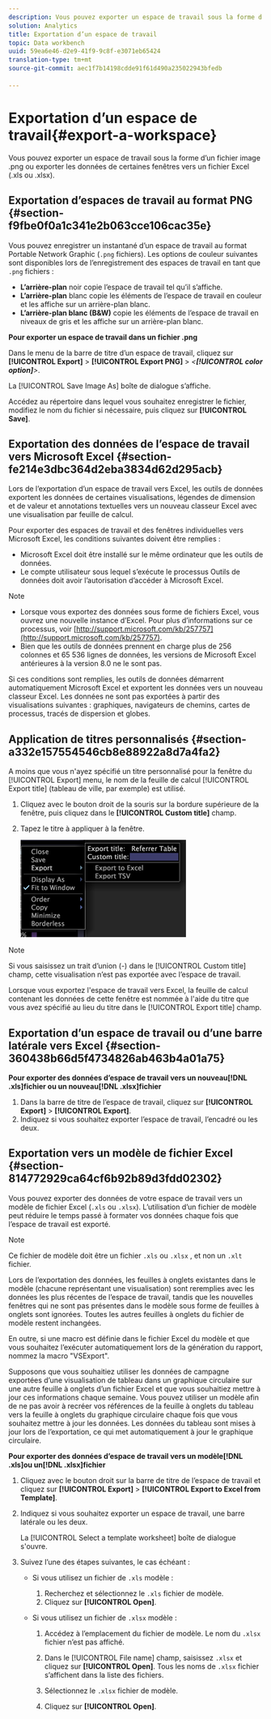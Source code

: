 ```yaml
---
description: Vous pouvez exporter un espace de travail sous la forme d’un fichier image .png ou exporter les données de certaines fenêtres vers un fichier Excel (.xls ou .xlsx).
solution: Analytics
title: Exportation d’un espace de travail
topic: Data workbench
uuid: 59ea6e46-d2e9-41f9-9c8f-e3071eb65424
translation-type: tm+mt
source-git-commit: aec1f7b14198cdde91f61d490a235022943bfedb

---
```



# Exportation d’un espace de travail{#export-a-workspace}

Vous pouvez exporter un espace de travail sous la forme d’un fichier image .png ou exporter les données de certaines fenêtres vers un fichier Excel (.xls ou .xlsx).

## Exportation d’espaces de travail au format PNG {#section-f9fbe0f0a1c341e2b063cce106cac35e}

Vous pouvez enregistrer un instantané d’un espace de travail au format Portable Network Graphic (`.png` fichiers). Les options de couleur suivantes sont disponibles lors de l’enregistrement des espaces de travail en tant que `.png` fichiers :

* **L’arrière-plan** noir copie l’espace de travail tel qu’il s’affiche.
* **L’arrière-plan** blanc copie les éléments de l’espace de travail en couleur et les affiche sur un arrière-plan blanc.
* **L’arrière-plan blanc (B&amp;W)** copie les éléments de l’espace de travail en niveaux de gris et les affiche sur un arrière-plan blanc.

**Pour exporter un espace de travail dans un fichier .png**

Dans le menu de la barre de titre d’un espace de travail, cliquez sur **[!UICONTROL Export]** > **[!UICONTROL Export PNG]** > *&lt;**[!UICONTROL color option]**>*.

La [!UICONTROL Save Image As] boîte de dialogue s’affiche.

Accédez au répertoire dans lequel vous souhaitez enregistrer le fichier, modifiez le nom du fichier si nécessaire, puis cliquez sur **[!UICONTROL Save]**.

## Exportation des données de l’espace de travail vers Microsoft Excel {#section-fe214e3dbc364d2eba3834d62d295acb}

Lors de l’exportation d’un espace de travail vers Excel, les outils de données exportent les données de certaines visualisations, légendes de dimension et de valeur et annotations textuelles vers un nouveau classeur Excel avec une visualisation par feuille de calcul.

Pour exporter des espaces de travail et des fenêtres individuelles vers Microsoft Excel, les conditions suivantes doivent être remplies :

* Microsoft Excel doit être installé sur le même ordinateur que les outils de données.
* Le compte utilisateur sous lequel s’exécute le processus Outils de données doit avoir l’autorisation d’accéder à Microsoft Excel.

>[!NOTE]
>
>* Lorsque vous exportez des données sous forme de fichiers Excel, vous ouvrez une nouvelle instance d’Excel. Pour plus d’informations sur ce processus, voir [http://support.microsoft.com/kb/257757](http://support.microsoft.com/kb/257757).
>* Bien que les outils de données prennent en charge plus de 256 colonnes et 65 536 lignes de données, les versions de Microsoft Excel antérieures à la version 8.0 ne le sont pas.
>



Si ces conditions sont remplies, les outils de données démarrent automatiquement Microsoft Excel et exportent les données vers un nouveau classeur Excel. Les données ne sont pas exportées à partir des visualisations suivantes : graphiques, navigateurs de chemins, cartes de processus, tracés de dispersion et globes.

## Application de titres personnalisés {#section-a332e157554546cb8e88922a8d7a4fa2}

A moins que vous n&#39;ayez spécifié un titre personnalisé pour la fenêtre du [!UICONTROL Export] menu, le nom de la feuille de calcul [!UICONTROL Export title] (tableau de ville, par exemple) est utilisé.

1. Cliquez avec le bouton droit de la souris sur la bordure supérieure de la fenêtre, puis cliquez dans le **[!UICONTROL Custom title]** champ.
1. Tapez le titre à appliquer à la fenêtre.

   ![](assets/mnu_window_TitleBar_Export.png)

>[!NOTE]
>
>Si vous saisissez un trait d’union (-) dans le [!UICONTROL Custom title] champ, cette visualisation n’est pas exportée avec l’espace de travail.

Lorsque vous exportez l&#39;espace de travail vers Excel, la feuille de calcul contenant les données de cette fenêtre est nommée à l&#39;aide du titre que vous avez spécifié au lieu du titre dans le [!UICONTROL Export title] champ.

## Exportation d’un espace de travail ou d’une barre latérale vers Excel {#section-360438b66d5f4734826ab463b4a01a75}

**Pour exporter des données d’espace de travail vers un nouveau[!DNL .xls]fichier ou un nouveau[!DNL .xlsx]fichier**

1. Dans la barre de titre de l’espace de travail, cliquez sur **[!UICONTROL Export]** > **[!UICONTROL Export]**.
1. Indiquez si vous souhaitez exporter l’espace de travail, l’encadré ou les deux.

## Exportation vers un modèle de fichier Excel {#section-814772929ca64cf6b92b89d3fdd02302}

Vous pouvez exporter des données de votre espace de travail vers un modèle de fichier Excel (`.xls` ou `.xlsx`). L’utilisation d’un fichier de modèle peut réduire le temps passé à formater vos données chaque fois que l’espace de travail est exporté.

>[!NOTE]
>
>Ce fichier de modèle doit être un fichier `.xls` ou `.xlsx` , et non un `.xlt` fichier.

Lors de l’exportation des données, les feuilles à onglets existantes dans le modèle (chacune représentant une visualisation) sont reremplies avec les données les plus récentes de l’espace de travail, tandis que les nouvelles fenêtres qui ne sont pas présentes dans le modèle sous forme de feuilles à onglets sont ignorées. Toutes les autres feuilles à onglets du fichier de modèle restent inchangées.

En outre, si une macro est définie dans le fichier Excel du modèle et que vous souhaitez l’exécuter automatiquement lors de la génération du rapport, nommez la macro &quot;VSExport&quot;.

Supposons que vous souhaitiez utiliser les données de campagne exportées d’une visualisation de tableau dans un graphique circulaire sur une autre feuille à onglets d’un fichier Excel et que vous souhaitiez mettre à jour ces informations chaque semaine. Vous pouvez utiliser un modèle afin de ne pas avoir à recréer vos références de la feuille à onglets du tableau vers la feuille à onglets du graphique circulaire chaque fois que vous souhaitez mettre à jour les données. Les données du tableau sont mises à jour lors de l’exportation, ce qui met automatiquement à jour le graphique circulaire.

**Pour exporter des données d’espace de travail vers un modèle[!DNL .xls]ou un[!DNL .xlsx]fichier**

1. Cliquez avec le bouton droit sur la barre de titre de l’espace de travail et cliquez sur **[!UICONTROL Export]** > **[!UICONTROL Export to Excel from Template]**.
1. Indiquez si vous souhaitez exporter un espace de travail, une barre latérale ou les deux.

   La [!UICONTROL Select a template worksheet] boîte de dialogue s&#39;ouvre.

1. Suivez l’une des étapes suivantes, le cas échéant :

   * Si vous utilisez un fichier de `.xls` modèle :

      1. Recherchez et sélectionnez le `.xls` fichier de modèle.
      1. Cliquez sur **[!UICONTROL Open]**.
   * Si vous utilisez un fichier de `.xlsx` modèle :

      1. Accédez à l’emplacement du fichier de modèle. Le nom du `.xlsx` fichier n’est pas affiché.
      1. Dans le [!UICONTROL File name] champ, saisissez `.xlsx` et cliquez sur **[!UICONTROL Open]**. Tous les noms de `.xlsx` fichier s’affichent dans la liste des fichiers.

      1. Sélectionnez le `.xlsx` fichier de modèle.
      1. Cliquez sur **[!UICONTROL Open]**.


